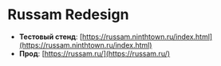 # Russam Redesign

- **Тестовый стенд**: [https://russam.ninthtown.ru/index.html](https://russam.ninthtown.ru/index.html)
- **Прод**: [https://russam.ru/](https://russam.ru/)
